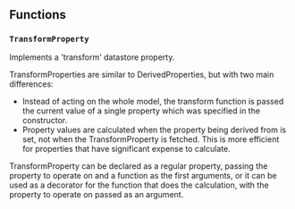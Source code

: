 # 








## Functions
    
### `TransformProperty`

Implements a 'transform' datastore property.

  TransformProperties are similar to DerivedProperties, but with two main
  differences:
  - Instead of acting on the whole model, the transform function is passed the
    current value of a single property which was specified in the constructor.
  - Property values are calculated when the property being derived from is set,
    not when the TransformProperty is fetched. This is more efficient for
    properties that have significant expense to calculate.

  TransformProperty can be declared as a regular property, passing the property
  to operate on and a function as the first arguments, or it can be used as a
  decorator for the function that does the calculation, with the property to
  operate on passed as an argument.
  

    
    




